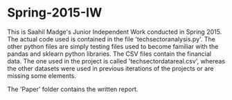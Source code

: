 # Spring-2015-IW
This is Saahil Madge's Junior Independent Work conducted in Spring 2015. The actual code used is contained in the file 'techsectoranalysis.py'. The other python files are simply testing files used to become familiar with the pandas and sklearn python libraries. The CSV files contain the financial data. The one used in the project is called 'techsectordatareal.csv', whereas the other datasets were used in previous iterations of the projects or are missing some elements.

The 'Paper' folder contains the written report.
